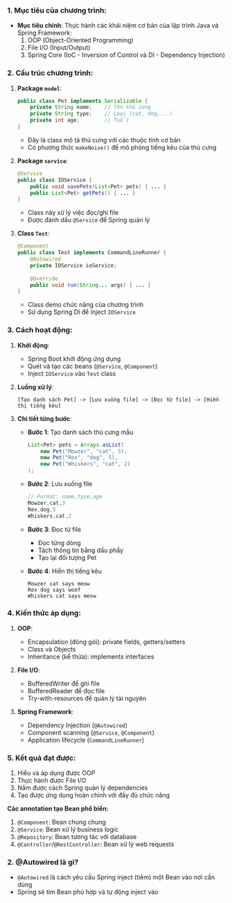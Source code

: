 ### 1. Mục tiêu của chương trình:
- **Mục tiêu chính**: Thực hành các khái niệm cơ bản của lập trình Java và Spring Framework:
  1. OOP (Object-Oriented Programming)
  2. File I/O (Input/Output)
  3. Spring Core (IoC - Inversion of Control và DI - Dependency Injection)

### 2. Cấu trúc chương trình:
1. **Package `model`**:
   ```java
   public class Pet implements Serializable {
       private String name;    // Tên thú cưng
       private String type;    // Loại (cat, dog,...)
       private int age;        // Tuổi
   }
   ```
   - Đây là class mô tả thú cưng với các thuộc tính cơ bản
   - Có phương thức `makeNoise()` để mô phỏng tiếng kêu của thú cưng

2. **Package `service`**:
   ```java
   @Service
   public class IOService {
       public void savePets(List<Pet> pets) { ... }
       public List<Pet> getPets() { ... }
   }
   ```
   - Class này xử lý việc đọc/ghi file
   - Được đánh dấu `@Service` để Spring quản lý

3. **Class `Test`**:
   ```java
   @Component
   public class Test implements CommandLineRunner {
       @Autowired
       private IOService ioService;
       
       @Override
       public void run(String... args) { ... }
   }
   ```
   - Class demo chức năng của chương trình
   - Sử dụng Spring DI để inject `IOService`

### 3. Cách hoạt động:
1. **Khởi động**:
   - Spring Boot khởi động ứng dụng
   - Quét và tạo các beans (`@Service`, `@Component`)
   - Inject `IOService` vào `Test` class

2. **Luồng xử lý**:
   ```
   [Tạo danh sách Pet] -> [Lưu xuống file] -> [Đọc từ file] -> [Hiển thị tiếng kêu]
   ```

3. **Chi tiết từng bước**:
   - **Bước 1**: Tạo danh sách thú cưng mẫu
     ```java
     List<Pet> pets = Arrays.asList(
         new Pet("Mowzer", "cat", 3),
         new Pet("Rex", "dog", 5),
         new Pet("Whiskers", "cat", 2)
     );
     ```

   - **Bước 2**: Lưu xuống file
     ```java
     // Format: name,type,age
     Mowzer,cat,3
     Rex,dog,5
     Whiskers,cat,2
     ```

   - **Bước 3**: Đọc từ file
     - Đọc từng dòng
     - Tách thông tin bằng dấu phẩy
     - Tạo lại đối tượng Pet

   - **Bước 4**: Hiển thị tiếng kêu
     ```
     Mowzer cat says meow
     Rex dog says woof
     Whiskers cat says meow
     ```

### 4. Kiến thức áp dụng:
1. **OOP**:
   - Encapsulation (đóng gói): private fields, getters/setters
   - Class và Objects
   - Inheritance (kế thừa): implements interfaces

2. **File I/O**:
   - BufferedWriter để ghi file
   - BufferedReader để đọc file
   - Try-with-resources để quản lý tài nguyên

3. **Spring Framework**:
   - Dependency Injection (`@Autowired`)
   - Component scanning (`@Service`, `@Component`)
   - Application lifecycle (`CommandLineRunner`)

### 5. Kết quả đạt được:
1. Hiểu và áp dụng được OOP
2. Thực hành được File I/O
3. Nắm được cách Spring quản lý dependencies
4. Tạo được ứng dụng hoàn chỉnh với đầy đủ chức năng

**Các annotation tạo Bean phổ biến:**

1. `@Component`: Bean chung chung
2. `@Service`: Bean xử lý business logic
3. `@Repository`: Bean tương tác với database
4. `@Controller`/`@RestController`: Bean xử lý web requests

### 2. @Autowired là gì?

- `@Autowired` là cách yêu cầu Spring inject (tiêm) một Bean vào nơi cần dùng
- Spring sẽ tìm Bean phù hợp và tự động inject vào
